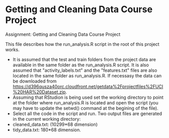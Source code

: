 # Getting and Cleaning Data Course Project

Assignment: Getting and Cleaning Data Course Project

This file describes how the run_analysis.R script in the root of this project works.

* It is assumed that the test and train folders from the project data are available in the same folder as the run_analysis.R script. It is also assumed that "activity_labels.txt" and the "features.txt" files are also located in the same folder as run_analysis.R. If necessasy the data can be downloaded from https://d396qusza40orc.cloudfront.net/getdata%2Fprojectfiles%2FUCI%20HAR%20Dataset.zip.
* Assuming that RStudion is being used set the working directory to point at the folder where run_analysis.R is located and open the script (you may have to update the setwd() command at the begining of the file).
* Select all the code in the script and run. Two output files are generated in the current working directory:
* cleaned_data.txt: (10299*68 dimension)
* tidy_data.txt: 180*68 dimension.


